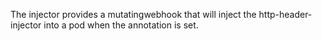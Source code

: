 The injector provides a mutatingwebhook that will inject the http-header-injector into a pod when
the annotation is set.